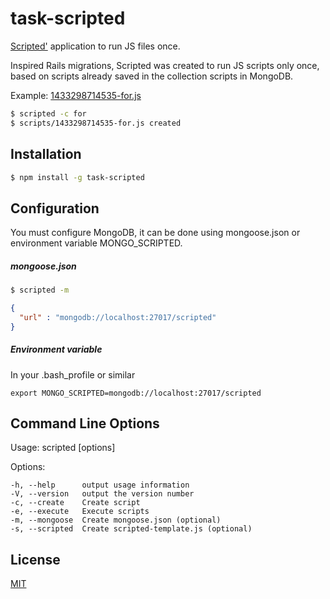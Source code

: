 # task-scripted

[Scripted'](https://www.npmjs.com/package/task-scripted) application to run JS files once.

Inspired Rails migrations, Scripted was created to run JS scripts only once, based on scripts already saved in the collection scripts in MongoDB.

Example: [1433298714535-for.js][for]
```sh
$ scripted -c for
$ scripts/1433298714535-for.js created
```

## Installation

```sh
$ npm install -g task-scripted
```

## Configuration
You must configure MongoDB, it can be done using mongoose.json or environment variable MONGO_SCRIPTED.

##### mongoose.json
```sh
$ scripted -m
```
```json
{
  "url" : "mongodb://localhost:27017/scripted"
}
```
##### Environment variable
In your .bash_profile or similar
```shell
export MONGO_SCRIPTED=mongodb://localhost:27017/scripted
```

## Command Line Options

  Usage: scripted [options]
  
  Options:

    -h, --help      output usage information
    -V, --version   output the version number
    -c, --create    Create script
    -e, --execute   Execute scripts
    -m, --mongoose  Create mongoose.json (optional)
    -s, --scripted  Create scripted-template.js (optional)

## License

[MIT](LICENSE)

[for]:https://github.com/danielrohers/task-scripted/blob/master/examples/scripts/1433298714535-for.js
